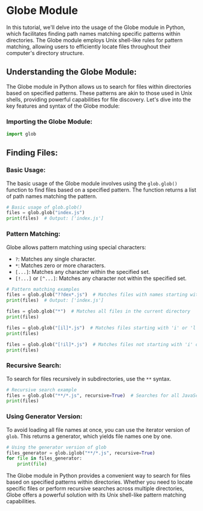 # Globe Module

In this tutorial, we'll delve into the usage of the Globe module in Python, which facilitates finding path names matching specific patterns within directories. The Globe module employs Unix shell-like rules for pattern matching, allowing users to efficiently locate files throughout their computer's directory structure.

## Understanding the Globe Module:

The Globe module in Python allows us to search for files within directories based on specified patterns. These patterns are akin to those used in Unix shells, providing powerful capabilities for file discovery. Let's dive into the key features and syntax of the Globe module:

### Importing the Globe Module:

```python
import glob
```

## Finding Files:

### Basic Usage:

The basic usage of the Globe module involves using the `glob.glob()` function to find files based on a specified pattern. The function returns a list of path names matching the pattern.

```python
# Basic usage of glob.glob()
files = glob.glob("index.js")
print(files)  # Output: ['index.js']
```

### Pattern Matching:

Globe allows pattern matching using special characters:

- `?`: Matches any single character.
- `*`: Matches zero or more characters.
- `[...]`: Matches any character within the specified set.
- `[!...]` or `[^...]`: Matches any character not within the specified set.

```python
# Pattern matching examples
files = glob.glob("??dex*.js")  # Matches files with names starting with any two characters followed by 'dex' and ending with '.js'
print(files)  # Output: ['index.js']

files = glob.glob("*")  # Matches all files in the current directory
print(files)

files = glob.glob("[il]*.js")  # Matches files starting with 'i' or 'l' and ending with '.js'
print(files)

files = glob.glob("[!il]*.js")  # Matches files not starting with 'i' or 'l' and ending with '.js'
print(files)
```

### Recursive Search:

To search for files recursively in subdirectories, use the `**` syntax.

```python
# Recursive search example
files = glob.glob("**/*.js", recursive=True)  # Searches for all JavaScript files recursively in all directories
print(files)
```

### Using Generator Version:

To avoid loading all file names at once, you can use the iterator version of `glob`. This returns a generator, which yields file names one by one.

```python
# Using the generator version of glob
files_generator = glob.iglob("**/*.js", recursive=True)
for file in files_generator:
    print(file)
```

The Globe module in Python provides a convenient way to search for files based on specified patterns within directories. Whether you need to locate specific files or perform recursive searches across multiple directories, Globe offers a powerful solution with its Unix shell-like pattern matching capabilities.
